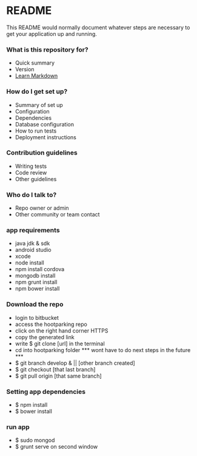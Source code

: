 # README #

This README would normally document whatever steps are necessary to get your application up and running.

### What is this repository for? ###

* Quick summary
* Version
* [Learn Markdown](https://bitbucket.org/tutorials/markdowndemo)

### How do I get set up? ###

* Summary of set up
* Configuration
* Dependencies
* Database configuration
* How to run tests
* Deployment instructions

### Contribution guidelines ###

* Writing tests
* Code review
* Other guidelines

### Who do I talk to? ###

* Repo owner or admin
* Other community or team contact

### app requirements ###
* java jdk & sdk
* android studio
* xcode
* node install
* npm install cordova
* mongodb install
* npm grunt install
* npm bower install

### Download the repo
* login to bitbucket
* access the hootparking repo
* click on the right hand corner HTTPS 
* copy the generated link
* write $ git clone [url] in the terminal
* cd into hootparking folder
*** wont have to do next steps in the future ***
* $ git branch develop & || [other branch created]
* $ git checkout [that last branch]
* $ git pull origin [that same branch]

### Setting app dependencies
* $ npm install
* $ bower install

### run app
* $ sudo mongod
* $ grunt serve on second window